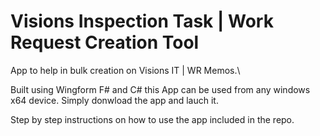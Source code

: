 # Visions Inspection Task | Work Request Creation Tool

App to help in bulk creation on Visions IT | WR Memos.\

Built using Wingform F# and C# this App can be used from any windows x64 device. Simply donwload the app and lauch it.

Step by step instructions on how to use the app included in the repo.
